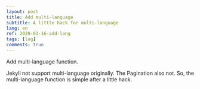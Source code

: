 ```yaml
---
layout: post
title: Add multi-language
subtitle: A little hack for multi-language
lang: en
ref: 2020-03-16-add-lang
tags: [log]
comments: true
---
```


Add multi-language function.

Jekyll not support multi-language originally. The Pagination also not. So, the multi-language function is simple after a little hack.